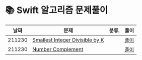 
# 📚 Swift 알고리즘 문제풀이

| 날짜  | 문제                                               | 분류.                                          | 풀이                                             |
| ------ | ---------------------------------------------- | ---------------------------------------------- | ---------------------------------------------- |
| 211230 | [Smallest Integer Divisible by K](https://github.com/hekang42/Algorithm/blob/master/leetcode/1015.%20Smallest%20Integer%20Divisible%20by%20K) |  | [풀이](https://github.com/hekang42/Algorithm/blob/master/leetcode/1015.%20Smallest%20Integer%20Divisible%20by%20K) |
| 211230 | [Number Complement](https://leetcode.com/problems/number-complement/) |                                               | [풀이](https://github.com/hekang42/Algorithm/blob/master/leetcode/476.%20Number%20Complement.md)
